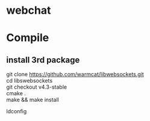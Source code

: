 # webchat 

# Compile 

## install 3rd package 

git clone https://github.com/warmcat/libwebsockets.git  
cd libswebsockets  
git checkout v4.3-stable  
cmake .  
make && make install  
  
ldconfig  





 
 
